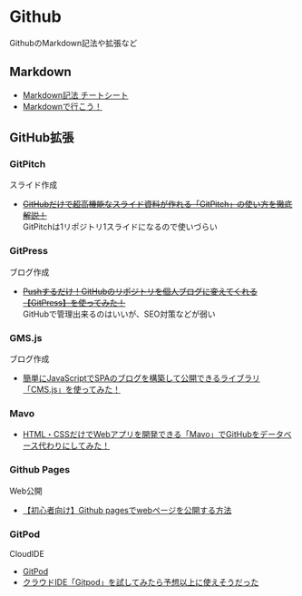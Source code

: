 # Github

GithubのMarkdown記法や拡張など

## Markdown
- [Markdown記法 チートシート](https://gist.github.com/mignonstyle/083c9e1651d7734f84c99b8cf49d57fa)
- [Markdownで行こう！](https://gist.github.com/wate/7072365)

## GitHub拡張

### GitPitch
スライド作成
- ~~[GitHubだけで超高機能なスライド資料が作れる「GitPitch」の使い方を徹底解説！](https://paiza.hatenablog.com/entry/2017/06/22/GitHub%E3%81%A0%E3%81%91%E3%81%A7%E8%B6%85%E9%AB%98%E6%A9%9F%E8%83%BD%E3%81%AA%E3%82%B9%E3%83%A9%E3%82%A4%E3%83%89%E8%B3%87%E6%96%99%E3%81%8C%E4%BD%9C%E3%82%8C%E3%82%8B%E3%80%8CGitPitch%E3%80%8D%E3%81%AE)~~  
GitPitchは1リポジトリ1スライドになるので使いづらい

### GitPress
ブログ作成
- ~~[Pushするだけ！GitHubのリポジトリを個人ブログに変えてくれる【GitPress】を使ってみた！](https://paiza.hatenablog.com/entry/2019/06/19/Push%E3%81%99%E3%82%8B%E3%81%A0%E3%81%91%EF%BC%81GitHub%E3%81%AE%E3%83%AA%E3%83%9D%E3%82%B8%E3%83%88%E3%83%AA%E3%82%92%E5%80%8B%E4%BA%BA%E3%83%96%E3%83%AD%E3%82%B0%E3%81%AB%E5%A4%89%E3%81%88%E3%81%A6)~~  
GitHubで管理出来るのはいいが、SEO対策などが弱い

### GMS.js
ブログ作成
- [簡単にJavaScriptでSPAのブログを構築して公開できるライブラリ「CMS.js」を使ってみた！](https://paiza.hatenablog.com/entry/2018/12/12/%E7%B0%A1%E5%8D%98%E3%81%ABJavaScript%E3%81%A7SPA%E3%81%AE%E3%83%96%E3%83%AD%E3%82%B0%E3%82%92%E6%A7%8B%E7%AF%89%E3%81%97%E3%81%A6%E5%85%AC%E9%96%8B%E3%81%A7%E3%81%8D%E3%82%8B%E3%83%A9%E3%82%A4%E3%83%96)

### Mavo
- [HTML・CSSだけでWebアプリを開発できる「Mavo」でGitHubをデータベース代わりにしてみた！](https://paiza.hatenablog.com/entry/2017/07/13/%EF%BB%BFHTML%E3%83%BBCSS%E3%81%A0%E3%81%91%E3%81%A7Web%E3%82%A2%E3%83%97%E3%83%AA%E3%82%92%E9%96%8B%E7%99%BA%E3%81%A7%E3%81%8D%E3%82%8B%E3%80%8CMavo%E3%80%8D%E3%81%A7GitHub%E3%82%92%E3%83%87%E3%83%BC)

### Github Pages
Web公開
- [【初心者向け】Github pagesでwebページを公開する方法](https://qiita.com/sota_mikami/items/c6038cf13fd84b519a61)

### GitPod
CloudIDE
- [GitPod](https://www.gitpod.io/)
- [クラウドIDE「Gitpod」を試してみたら予想以上に使えそうだった](https://qiita.com/kai_kou/items/40a7a579f1bce31d6a16)


